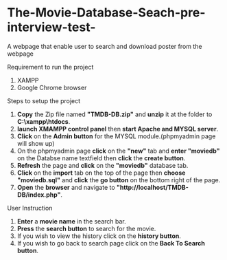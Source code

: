 # The-Movie-Database-Seach-pre-interview-test-
A webpage that enable user to search and download poster from the webpage

Requirement to run the project
1. XAMPP 
2. Google Chrome browser 

Steps to setup the project
1. <b>Copy</b> the Zip file named <b>"TMDB-DB.zip"</b> and <b>unzip</b> it at the folder to <b>C:\xampp\htdocs</b>.
2. <b>launch XMAMPP control panel</b> then <b>start Apache and MYSQL server</b>.
3. <b>Click</b> on the <b>Admin button</b> for the MYSQL module.(phpmyadmin page will show up)
4. On the phpmyadmin page <b>click</b> on the <b>"new"</b> tab and <b>enter "moviedb"</b> on the Databse name textfield then <b>click</b> the <b>create button</b>.
5. <b>Refresh</b> the page and <b>click</b> on the <b>"moviedb"</b> database tab.
6. <b>Click</b> on the <b>import</b> tab on the top of the page then <b>choose "moviedb.sql"</b> and <b>click</b> the <b>go button</b> on the bottom right of the page.
7. <b>Open</b> the <b>browser</b> and navigate to <b>"http://localhost/TMDB-DB/index.php"</b>.

User Instruction
1. <b>Enter</b> a <b>movie name</b> in the search bar.
2. <b>Press</b> the <b>search button</b> to search for the movie.
3. If you wish to view the history click on the <b>history button</b>.
4. If you wish to go back to search page click on the <b>Back To Search button</b>.
